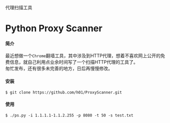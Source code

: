 代理扫描工具

Python Proxy Scanner
===
#### 简介
最近想做一个`Chrome`翻墙工具，其中涉及到HTTP代理，想着不喜欢网上公开的免费信息，就自己利用点业余时间写了一个扫描HTTP代理的工具了。    
匆忙发布，还有很多未完善的地方，日后再慢慢修改。

#### 安装
```shell
$ git clone https://github.com/h01/ProxyScanner.git
```

#### 使用
```shell
$ ./ps.py -i 1.1.1.1-1.1.2.255 -p 8080 -t 50 -s test.txt
```
